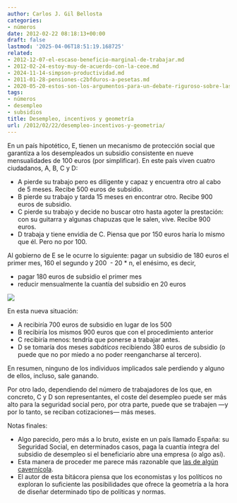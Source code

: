 ```yaml
---
author: Carlos J. Gil Bellosta
categories:
- números
date: 2012-02-22 08:18:13+00:00
draft: false
lastmod: '2025-04-06T18:51:19.168725'
related:
- 2012-12-07-el-escaso-beneficio-marginal-de-trabajar.md
- 2012-02-24-estoy-muy-de-acuerdo-con-la-ceoe.md
- 2024-11-14-simpson-productividad.md
- 2011-01-28-pensiones-c2bfduros-a-pesetas.md
- 2020-05-20-estos-son-los-argumentos-para-un-debate-riguroso-sobre-las-transferencias-de-renta.md
tags:
- números
- desempleo
- subsidios
title: Desempleo, incentivos y geometría
url: /2012/02/22/desempleo-incentivos-y-geometria/
---
```


En un país hipotético, E, tienen un mecanismo de protección social que garantiza a los desempleados un subsidio consistente en nueve mensualidades de 100 euros (por simplificar). En este país viven cuatro ciudadanos, A, B, C y D:

* A pierde su trabajo pero es diligente y capaz y encuentra otro al cabo de 5 meses. Recibe 500 euros de subsidio.
* B pierde su trabajo y tarda 15 meses en encontrar otro. Recibe 900 euros de subsidio.
* C pierde su trabajo y decide no buscar otro hasta agoter la prestación: con su guitarra y algunas chapuzas que le salen, vive. Recibe 900 euros.
* D trabaja y tiene envidia de C. Piensa que por 150 euros haría lo mismo que él. Pero no por 100.

Al gobierno de E se le ocurre lo siguiente: pagar un subsidio de 180 euros el primer mes, 160 el segundo y 200  - 20 * n, el enésimo, es decir,

* pagar 180 euros de subsidio el primer mes
* reducir mensualmente la cuantía del subsidio en 20 euros

[![](/wp-uploads/2012/02/subsidio_decreciente.png#center)
](/wp-uploads/2012/02/subsidio_decreciente.png#center)

En esta nueva situación:

* A recibiría 700 euros de subsidio en lugar de los 500
* B recibiría los mismos 900 euros que con el procedimiento anterior
* C recibiría menos: tendría que ponerse a trabajar antes.
* D se tomaría dos meses _sabáticos_ recibiendo 380 euros de subsidio (o puede que no por miedo a no poder reengancharse al tercero).

En resumen, ninguno de los individuos implicados sale perdiendo y alguno de ellos, incluso, sale ganando.

Por otro lado, dependiendo del número de trabajadores de los que, en concreto, C y D son representantes, el coste del desempleo puede ser más alto para la seguridad social pero, por otra parte, puede que se trabajen —y por lo tanto, se reciban cotizaciones— más meses.

Notas finales:

* Algo parecido, pero más a lo bruto, existe en un país llamado España: su Seguridad Social, en determinados casos, paga la cuantía íntegra del subsidio de desempleo si el beneficiario abre una empresa (o algo así).
* Esta manera de proceder me parece más razonable que [las de algún cavernícola](http://economia.elpais.com/economia/2012/02/20/actualidad/1329754223_145409.html).
* El autor de esta bitácora piensa que los economistas y los políticos no exploran lo suficiente las posibilidades que ofrece la geometría a la hora de diseñar determinado tipo de políticas y normas.